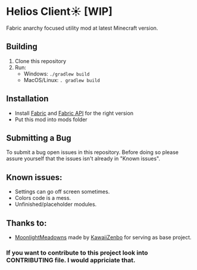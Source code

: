 # Helios Client☀️ [WIP]
Fabric anarchy focused utility mod at latest Minecraft version.

## Building
1. Clone this repository
2. Run:
   - Windows: `./gradlew build`
   - MacOS/Linux: `. gradlew build`
  
## Installation
- Install [Fabric](https://fabricmc.net/use/installer/) and [Fabric API](https://modrinth.com/mod/fabric-api) for the right version
- Put this mod into mods folder

## Submitting a Bug
To submit a bug open issues in this repository. Before doing so please assure yourself that the issues isn't already in "Known issues".

## Known issues:
- Settings can go off screen sometimes.
- Colors code is a mess.
- Unfinished/placeholder modules.

## Thanks to:
- [MoonlightMeadowns](https://github.com/kawaiizenbo/MoonlightMeadows) made by [KawaiiZenbo](https://github.com/kawaiizenbo) for serving as base project.

### If you want to contribute to this project look into CONTRIBUTING file. I would appriciate that. 
